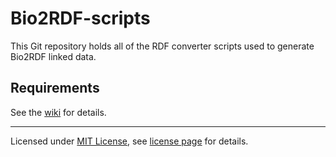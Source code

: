 Bio2RDF-scripts
===============
 This Git repository holds all of the RDF converter scripts used to generate Bio2RDF linked data.

Requirements
-------------
See the [wiki](https://github.com/bio2rdf/bio2rdf-scripts/wiki) for details. 

---
Licensed under [MIT License](http://en.wikipedia.org/wiki/MIT_License), see [license page](https://github.com/bio2rdf/bio2rdf-scripts/wiki/MIT-License) for details.
